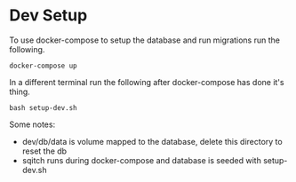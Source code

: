 # Dev Setup

To use docker-compose to setup the database and run migrations run the following.

```
docker-compose up
```

In a different terminal run the following after docker-compose has done it's thing.

```
bash setup-dev.sh
```

Some notes:

- dev/db/data is volume mapped to the database, delete this directory to reset the db
- sqitch runs during docker-compose and database is seeded with setup-dev.sh
